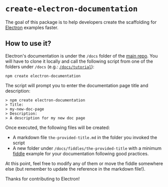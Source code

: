 # `create-electron-documentation`

The goal of this package is to help developers create the scaffolding
for [Electron] examples faster.

## How to use it?

Electron's documentation is under the `/docs` folder of the [main repo].
You will have to clone it locally and call the following script from one
of the folders under `/docs` (e.g.: [`/docs/tutorial`][tutorials]):

```console
npm create electron-documentation
```

The script will prompt you to enter the documentation page title and description:

```console
> npm create electron-documentation
> Title:
> my-new-doc-page
> Description:
> A description for my new doc page
```

Once executed, the following files will be created:

- A markdown file `the-provided-title.md` in the folder you invoked the script
- A new folder under `/docs/fiddles/the-provided-title` with a minimum [fiddle]
  example for your documentation following good practices.

At this point, feel free to modify any of them or move the fiddle somewhere
else (but remember to update the reference in the markdown file!).

Thanks for contributing to Electron!

[electron]: https://www.electronjs.org
[fiddle]: https://www.electronjs.org/fiddle
[main repo]: https://github.com/electron/electron
[tutorials]: https://github.com/electron/electron/tree/master/docs/tutorial
